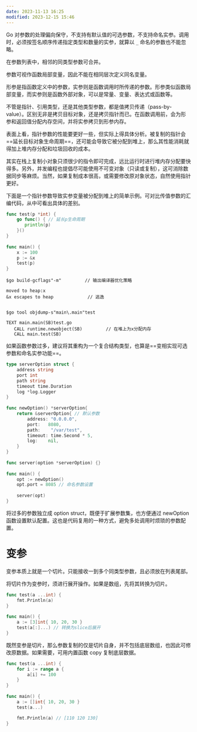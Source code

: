 ```yaml
---
date: 2023-11-13 16:25
modified: 2023-12-15 15:46
---
```

Go 对参数的处理偏向保守，不支持有默认值的可选参数，不支持命名实参。调用时，必须按签名顺序传递指定类型和数量的实参，就算以  `_` 命名的参数也不能忽略。

在参数列表中，相邻的同类型参数可合并。

参数可视作函数局部变量，因此不能在相同层次定义同名变量。

形参是指函数定义中的参数，实参则是函数调用时所传递的参数。形参类似函数局部变量，而实参则是函数外部对象，可以是常量、变量、表达式或函数等。

不管是指针、引用类型，还是其他类型参数，都是值拷贝传递（pass-by-value）。区别无非是拷贝目标对象，还是拷贝指针而已。在函数调用前，会为形参和返回值分配内存空间，并将实参拷贝到形参内存。

表面上看，指针参数的性能要更好一些，但实际上得具体分析。被复制的指针会==延长目标对象生命周期==，还可能会导致它被分配到堆上，那么其性能消耗就得加上堆内存分配和垃圾回收的成本。

其实在栈上复制小对象只须很少的指令即可完成，远比运行时进行堆内存分配要快得多。另外，并发编程也提倡尽可能使用不可变对象（只读或复制），这可消除数据同步等麻烦。当然，如果复制成本很高，或需要修改原对象状态，自然使用指针更好。

下面是一个指针参数导致实参变量被分配到堆上的简单示例。可对比传值参数的汇编代码，从中可看出具体的差别。
```go
func test(p *int) { 
	go func() { // 延长p生命周期 
	   println(p) 
	}() 
} 
  
func main() { 
	x := 100
	p := &x
	test(p) 
}
```

```shell
$go build-gcflags"-m"         // 输出编译器优化策略 
  
moved to heap:x
&x escapes to heap             // 逃逸 
  
  
$go tool objdump-s"main\.main"test

TEXT main.main(SB)test.go
   CALL runtime.newobject(SB)         // 在堆上为x分配内存 
   CALL main.test(SB)
```

如果函数参数过多，建议将其重构为一个复合结构类型，也算是==变相实现可选参数和命名实参功能==。
```go
type serverOption struct { 
	address string
	port int
	path string
	timeout time.Duration
	log *log.Logger
} 
  
func newOption() *serverOption{ 
	return &serverOption{ // 默认参数 
		address: "0.0.0.0", 
		port:   8080, 
		path:    "/var/test", 
		timeout: time.Second * 5, 
		log:    nil, 
	} 
} 
  
func server(option *serverOption) {} 
  
func main() { 
	opt := newOption() 
	opt.port = 8085 // 命名参数设置 
	
	server(opt) 
}
```

将过多的参数独立成 option struct，既便于扩展参数集，也方便通过 newOption 函数设置默认配置。这也是代码复用的一种方式，避免多处调用时烦琐的参数配置。

# 变参
变参本质上就是一个切片。只能接收一到多个同类型参数，且必须放在列表尾部。

将切片作为变参时，须进行展开操作。如果是数组，先将其转换为切片。

```go
func test(a ...int) { 
	fmt.Println(a) 
}
  
func main() { 
	a := [3]int{ 10, 20, 30 } 
	test(a[:]...) // 转换为slice后展开 
}
```

既然变参是切片，那么参数复制的仅是切片自身，并不包括底层数组，也因此可修改原数据。如果需要，可用内置函数 copy 复制底层数据。
```go
func test(a ...int) { 
	for i := range a { 
		a[i] += 100
	} 
} 
  
func main() { 
	a := []int{ 10, 20, 30 } 
	test(a...)

	fmt.Println(a) // [110 120 130]
}
```
